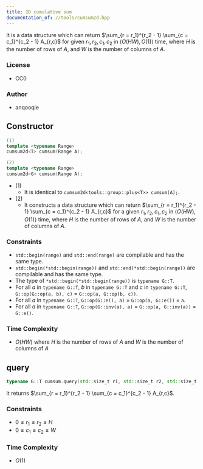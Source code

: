 ```yaml
---
title: 2D cumulative sum
documentation_of: //tools/cumsum2d.hpp
---
```


It is a data structure which can return $\sum_{r = r_1}^{r_2 - 1} \sum_{c = c_1}^{c_2 - 1} A_{r,c}$ for given $r_1, r_2, c_1, c_2$ in $\langle O(HW), O(1) \rangle$ time, where $H$ is the number of rows of $A$, and $W$ is the number of columns of $A$.

### License
- CC0

### Author
- anqooqie

## Constructor
```cpp
(1)
template <typename Range>
cumsum2d<T> cumsum(Range A);

(2)
template <typename Range>
cumsum2d<G> cumsum(Range A);
```

- (1)
    - It is identical to `cumsum2d<tools::group::plus<T>> cumsum(A);`.
- (2)
    - It constructs a data structure which can return $\sum_{r = r_1}^{r_2 - 1} \sum_{c = c_1}^{c_2 - 1} A_{r,c}$ for a given $r_1, r_2, c_1, c_2$ in $\langle O(HW), O(1) \rangle$ time, where $H$ is the number of rows of $A$, and $W$ is the number of columns of $A$.

### Constraints
- `std::begin(range)` and `std::end(range)` are compilable and has the same type.
- `std::begin(*std::begin(range))` and `std::end(*std::begin(range))` are compilable and has the same type.
- The type of `*std::begin(*std::begin(range))` is `typename G::T`.
- For all $a$ in `typename G::T`, $b$ in `typename G::T` and $c$ in `typename G::T`, `G::op(G::op(a, b), c)` $=$ `G::op(a, G::op(b, c))`.
- For all $a$ in `typename G::T`, `G::op(G::e(), a)` $=$ `G::op(a, G::e())` $=$ `a`.
- For all $a$ in `typename G::T`, `G::op(G::inv(a), a)` $=$ `G::op(a, G::inv(a))` $=$ `G::e()`.

### Time Complexity
- $O(HW)$ where $H$ is the number of rows of $A$ and $W$ is the number of columns of $A$

## query
```cpp
typename G::T cumsum.query(std::size_t r1, std::size_t r2, std::size_t c1, std::size_t c2);
```

It returns $\sum_{r = r_1}^{r_2 - 1} \sum_{c = c_1}^{c_2 - 1} A_{r,c}$.

### Constraints
- $0 \leq r_1 \leq r_2 \leq H$
- $0 \leq c_1 \leq c_2 \leq W$

### Time Complexity
- $O(1)$

